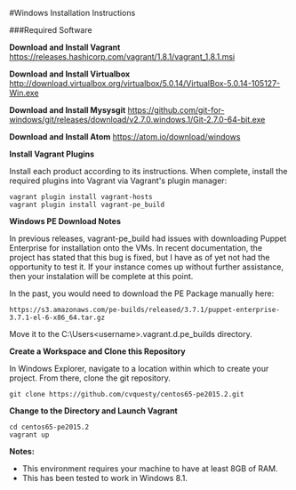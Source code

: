 #Windows Installation Instructions

###Required Software

**Download and Install Vagrant**
	https://releases.hashicorp.com/vagrant/1.8.1/vagrant_1.8.1.msi

**Download and Install Virtualbox**
http://download.virtualbox.org/virtualbox/5.0.14/VirtualBox-5.0.14-105127-Win.exe

**Download and Install Mysysgit**
https://github.com/git-for-windows/git/releases/download/v2.7.0.windows.1/Git-2.7.0-64-bit.exe

**Download and Install Atom**
	https://atom.io/download/windows

**Install Vagrant Plugins**

Install each product according to its instructions.  When complete, install the required plugins into Vagrant via Vagrant's plugin manager:

    vagrant plugin install vagrant-hosts
    vagrant plugin install vagrant-pe_build

**Windows PE Download Notes**

In previous releases, vagrant-pe_build had issues with downloading Puppet Enterprise for installation onto the VMs.  In recent documentation, the project has stated that this bug is fixed, but I have as of yet not had the opportunity to test it.  If your instance comes up without further assistance, then your instalation will be complete at this point.

In the past, you would need to download the PE Package manually here:

	https://s3.amazonaws.com/pe-builds/released/3.7.1/puppet-enterprise-3.7.1-el-6-x86_64.tar.gz

Move it to the C:\Users\<username>\.vagrant.d\.pe_builds directory.

**Create a Workspace and Clone this Repository**

In Windows Explorer, navigate to a location within which to create your project.  From there, clone the git repository.

	git clone https://github.com/cvquesty/centos65-pe2015.2.git

**Change to the Directory and Launch Vagrant**

    cd centos65-pe2015.2
    vagrant up

**Notes:**

* This environment requires your machine to have at least 8GB of RAM.
* This has been tested to work in Windows 8.1.
